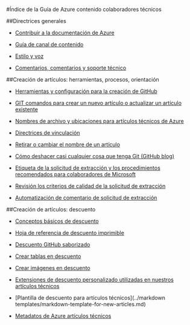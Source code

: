 <properties title="" pageTitle="Índice de la Guía de Azure contenido colaboradores técnicos" description="Enumera los artículos disponibles en la Guía de la Azure contenido colaboradores técnicos para azure.microsoft.com." metaKeywords="" services="" solutions="" documentationCenter="" authors="tysonn" videoId="" scriptId="" manager="carolz" />

<tags ms.service="contributor-guide" ms.devlang="" ms.topic="article" ms.tgt_pltfrm="" ms.workload="" ms.date="12/19/2014" ms.author="tysonn" />

#<a name="azure-technical-content-contributors-guide-index"></a>Índice de la Guía de Azure contenido colaboradores técnicos

##<a name="general-guidance"></a>Directrices generales

- [Contribuir a la documentación de Azure](./../README.md)

- [Guía de canal de contenido](content-channel-guidance.md)

- [Estilo y voz](style-and-voice.md)

- [Comentarios, comentarios y soporte técnico](feedback-and-comments.md)


##<a name="authoring-articles-tools-processes-guidance"></a>Creación de artículos: herramientas, procesos, orientación

- [Herramientas y configuración para la creación de GitHub](tools-and-setup.md)

- [GIT comandos para crear un nuevo artículo o actualizar un artículo existente](git-commands-for-master.md)

<!-- [Git commands for staging an article on the internal preview site](./git-commands-for-sandbox.md)-->

- [Nombres de archivo y ubicaciones para artículos técnicos de Azure](file-names-and-locations.md)

- [Directrices de vinculación](create-links-markdown.md/)

- [Retirar o cambiar el nombre de un artículo](retire-or-rename-an-article.md)

- [Cómo deshacer casi cualquier cosa que tenga Git (GitHub blog)](https://github.com/blog/2019-how-to-undo-almost-anything-with-git)

- [Etiqueta de la solicitud de extracción y los procedimientos recomendados para colaboradores de Microsoft](contributor-guide-pull-request-etiquette.md)

- [Revisión los criterios de calidad de la solicitud de extracción](contributor-guide-pr-criteria.md)

- [Automatización de comentario de solicitud de extracción](contributor-guide-pull-request-comments.md)


##<a name="authoring-articles-markdown"></a>Creación de artículos: descuento

- [Conceptos básicos de descuento](https://help.github.com/articles/markdown-basics/)

- [Hoja de referencia de descuento imprimible](./media/documents/markdown-cheatsheet.pdf?raw=true)

- [Descuento GitHub saborizado](https://help.github.com/articles/github-flavored-markdown/)

- [Crear tablas en descuento](create-tables-markdown.md)

- [Crear imágenes en descuento](create-images-markdown.md)

- [Extensiones de descuento personalizado utilizadas en nuestros artículos técnicos](custom-markdown-extensions.md)

- [Plantilla de descuento para artículos técnicos](../markdown templates/markdown-template-for-new-articles.md)

- [Metadatos de Azure artículos técnicos](article-metadata.md)
